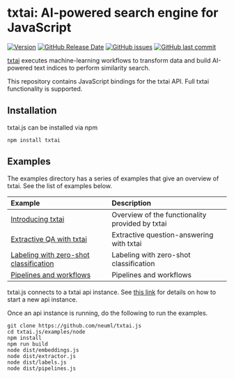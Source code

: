 # txtai: AI-powered search engine for JavaScript

[![Version](https://img.shields.io/github/release/neuml/txtai.js.svg?style=flat&color=success)](https://github.com/neuml/txtai.js/releases)
[![GitHub Release Date](https://img.shields.io/github/release-date/neuml/txtai.js.svg?style=flat&color=blue)](https://github.com/neuml/txtai.js/releases)
[![GitHub issues](https://img.shields.io/github/issues/neuml/txtai.js.svg?style=flat&color=success)](https://github.com/neuml/txtai.js/issues)
[![GitHub last commit](https://img.shields.io/github/last-commit/neuml/txtai.js.svg?style=flat&color=blue)](https://github.com/neuml/txtai.js)

[txtai](https://github.com/neuml/txtai) executes machine-learning workflows to transform data and build AI-powered text indices to perform similarity search.

This repository contains JavaScript bindings for the txtai API. Full txtai functionality is supported.

## Installation
txtai.js can be installed via npm

    npm install txtai

## Examples
The examples directory has a series of examples that give an overview of txtai. See the list of examples below.

| Example     |      Description      |
|:----------|:-------------|
| [Introducing txtai](https://github.com/neuml/txtai.js/blob/master/examples/node/src/embeddings.js) | Overview of the functionality provided by txtai |
| [Extractive QA with txtai](https://github.com/neuml/txtai.js/blob/master/examples/node/src/extractor.js) | Extractive question-answering with txtai |
| [Labeling with zero-shot classification](https://github.com/neuml/txtai.js/blob/master/examples/node/src/labels.js) | Labeling with zero-shot classification |
| [Pipelines and workflows](https://github.com/neuml/txtai.js/blob/master/examples/node/src/pipelines.js) | Pipelines and workflows |

txtai.js connects to a txtai api instance. See [this link](https://github.com/neuml/txtai#api) for details on how to start a new api instance.

Once an api instance is running, do the following to run the examples.

```
git clone https://github.com/neuml/txtai.js
cd txtai.js/examples/node
npm install
npm run build
node dist/embeddings.js
node dist/extractor.js
node dist/labels.js
node dist/pipelines.js
```
